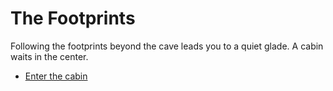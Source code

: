 # The Footprints

Following the footprints beyond the cave leads you to a quiet glade. A cabin waits in the center.

- [Enter the cabin](./the_cabin.md)
